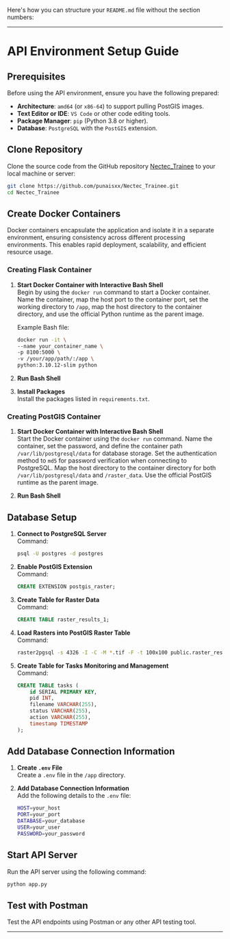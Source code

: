 Here's how you can structure your `README.md` file without the section numbers:

---

# API Environment Setup Guide

## Prerequisites

Before using the API environment, ensure you have the following prepared:

- **Architecture**: `amd64` (or `x86-64`) to support pulling PostGIS images.
- **Text Editor or IDE**: `VS Code` or other code editing tools.
- **Package Manager**: `pip` (Python 3.8 or higher).
- **Database**: `PostgreSQL` with the `PostGIS` extension.

## Clone Repository

Clone the source code from the GitHub repository [Nectec_Trainee](https://github.com/punaisxx/Nectec_Trainee.git) to your local machine or server:

```bash
git clone https://github.com/punaisxx/Nectec_Trainee.git
cd Nectec_Trainee
```

## Create Docker Containers

Docker containers encapsulate the application and isolate it in a separate environment, ensuring consistency across different processing environments. This enables rapid deployment, scalability, and efficient resource usage.

### Creating Flask Container

1. **Start Docker Container with Interactive Bash Shell**  
   Begin by using the `docker run` command to start a Docker container. Name the container, map the host port to the container port, set the working directory to `/app`, map the host directory to the container directory, and use the official Python runtime as the parent image.

   Example Bash file:
   ```bash
   docker run -it \
   --name your_container_name \
   -p 8100:5000 \
   -v /your/app/path/:/app \
   python:3.10.12-slim python
   ```

2. **Run Bash Shell**

3. **Install Packages**  
   Install the packages listed in `requirements.txt`.

### Creating PostGIS Container

1. **Start Docker Container with Interactive Bash Shell**  
   Start the Docker container using the `docker run` command. Name the container, set the password, and define the container path `/var/lib/postgresql/data` for database storage. Set the authentication method to `md5` for password verification when connecting to PostgreSQL. Map the host directory to the container directory for both `/var/lib/postgresql/data` and `/raster_data`. Use the official PostGIS runtime as the parent image.

2. **Run Bash Shell**

## Database Setup

1. **Connect to PostgreSQL Server**  
   Command:
   ```bash
   psql -U postgres -d postgres
   ```

2. **Enable PostGIS Extension**  
   Command:
   ```sql
   CREATE EXTENSION postgis_raster;
   ```

3. **Create Table for Raster Data**  
   Command:
   ```sql
   CREATE TABLE raster_results_1;
   ```

4. **Load Rasters into PostGIS Raster Table**  
   Command:
   ```bash
   raster2pgsql -s 4326 -I -C -M *.tif -F -t 100x100 public.raster_results_1 | psql -d gisdb
   ```

5. **Create Table for Tasks Monitoring and Management**  
   Command:
   ```sql
   CREATE TABLE tasks (
       id SERIAL PRIMARY KEY,
       pid INT,
       filename VARCHAR(255),
       status VARCHAR(255),
       action VARCHAR(255),
       timestamp TIMESTAMP
   );
   ```

## Add Database Connection Information

1. **Create `.env` File**  
   Create a `.env` file in the `/app` directory.

2. **Add Database Connection Information**  
   Add the following details to the `.env` file:
   ```bash
   HOST=your_host
   PORT=your_port
   DATABASE=your_database
   USER=your_user
   PASSWORD=your_password
   ```

## Start API Server

Run the API server using the following command:

```bash
python app.py
```

## Test with Postman

Test the API endpoints using Postman or any other API testing tool.

---
